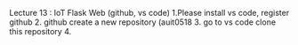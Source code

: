 Lecture 13 : IoT Flask Web (github, vs code)
1.Please install vs code, register github
2. github create a new repository (auit0518
3. go to vs code clone this repository
4. 
